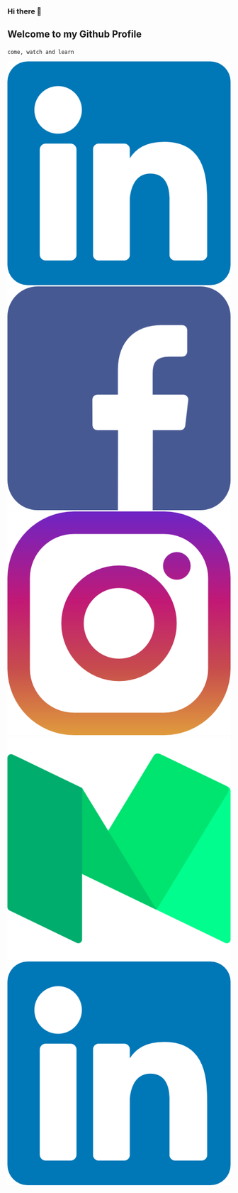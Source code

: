 ### Hi there 👋
## Welcome to my Github Profile
 `come, watch and learn`

 ![Linkedin](assets/linkedin.png)
 ![Facebook](assets/facebook.png)
 ![Linkedin](assets/instagram.png)
 ![Linkedin](assets/medium.png)
 ![Linkedin](assets/linkedin.png)

<!--
**codeShaurya/codeShaurya** is a ✨ _special_ ✨ repository because its `README.md` (this file) appears on your GitHub profile.

Here are some ideas to get you started:

- 🔭 I’m currently working on ...
- 🌱 I’m currently learning ...
- 👯 I’m looking to collaborate on ...
- 🤔 I’m looking for help with ...
- 💬 Ask me about ...
- 📫 How to reach me: ...
- 😄 Pronouns: ...
- ⚡ Fun fact: ...
-->
